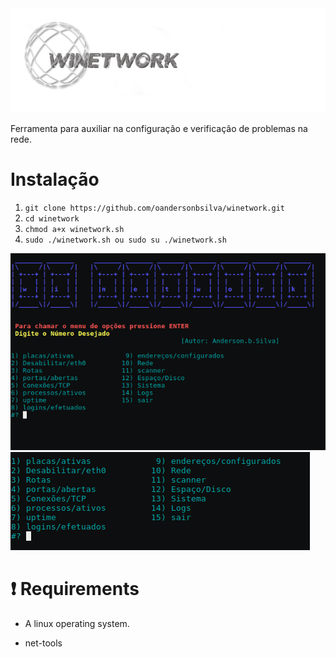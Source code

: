 <img src="https://raw.githubusercontent.com/And3R66/winetwork/master/Logo.png">

 Ferramenta para auxiliar na configuração e verificação de problemas na rede.

# Instalação 
<ol>
<li><code>git clone https://github.com/oandersonbsilva/winetwork.git</code></li>
<li><code>cd winetwork</code></li>
<li><code>chmod a+x winetwork.sh</code></li>
<li><code>sudo ./winetwork.sh ou sudo su ./winetwork.sh</code></li>
</ol>
<img src="https://raw.githubusercontent.com/And3R66/winetwork/master/i1.png">
<img src="https://raw.githubusercontent.com/And3R66/winetwork/master/i2.png">

# :exclamation: Requirements

<ul>
<li>
<p>A linux operating system.</p>
</li>
<li>
<p>net-tools
</p>
</li>
</ul>

